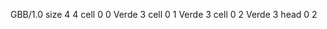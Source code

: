 <gs-board> GBB/1.0
size 4 4
cell 0 0 Verde 3
cell 0 1 Verde 3
cell 0 2 Verde 3
head 0 2
 </gs-board>